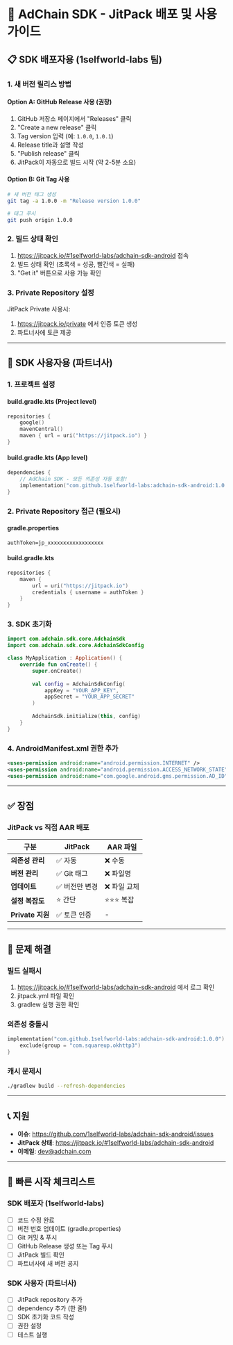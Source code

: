 # 🚀 AdChain SDK - JitPack 배포 및 사용 가이드

## 📋 SDK 배포자용 (1selfworld-labs 팀)

### 1. 새 버전 릴리스 방법

#### Option A: GitHub Release 사용 (권장)
1. GitHub 저장소 페이지에서 "Releases" 클릭
2. "Create a new release" 클릭
3. Tag version 입력 (예: `1.0.0`, `1.0.1`)
4. Release title과 설명 작성
5. "Publish release" 클릭
6. JitPack이 자동으로 빌드 시작 (약 2-5분 소요)

#### Option B: Git Tag 사용
```bash
# 새 버전 태그 생성
git tag -a 1.0.0 -m "Release version 1.0.0"

# 태그 푸시
git push origin 1.0.0
```

### 2. 빌드 상태 확인

1. https://jitpack.io/#1selfworld-labs/adchain-sdk-android 접속
2. 빌드 상태 확인 (초록색 = 성공, 빨간색 = 실패)
3. "Get it" 버튼으로 사용 가능 확인

### 3. Private Repository 설정

JitPack Private 사용시:
1. https://jitpack.io/private 에서 인증 토큰 생성
2. 파트너사에 토큰 제공

---

## 👥 SDK 사용자용 (파트너사)

### 1. 프로젝트 설정

#### **build.gradle.kts (Project level)**
```kotlin
repositories {
    google()
    mavenCentral()
    maven { url = uri("https://jitpack.io") }
}
```

#### **build.gradle.kts (App level)**
```kotlin
dependencies {
    // AdChain SDK - 모든 의존성 자동 포함!
    implementation("com.github.1selfworld-labs:adchain-sdk-android:1.0.0")
}
```

### 2. Private Repository 접근 (필요시)

#### **gradle.properties**
```properties
authToken=jp_xxxxxxxxxxxxxxxxxx
```

#### **build.gradle.kts**
```kotlin
repositories {
    maven {
        url = uri("https://jitpack.io")
        credentials { username = authToken }
    }
}
```

### 3. SDK 초기화

```kotlin
import com.adchain.sdk.core.AdchainSdk
import com.adchain.sdk.core.AdchainSdkConfig

class MyApplication : Application() {
    override fun onCreate() {
        super.onCreate()
        
        val config = AdchainSdkConfig(
            appKey = "YOUR_APP_KEY",
            appSecret = "YOUR_APP_SECRET"
        )
        
        AdchainSdk.initialize(this, config)
    }
}
```

### 4. AndroidManifest.xml 권한 추가

```xml
<uses-permission android:name="android.permission.INTERNET" />
<uses-permission android:name="android.permission.ACCESS_NETWORK_STATE" />
<uses-permission android:name="com.google.android.gms.permission.AD_ID" />
```

---

## ✅ 장점

### JitPack vs 직접 AAR 배포

| 구분 | JitPack | AAR 파일 |
|------|---------|----------|
| **의존성 관리** | ✅ 자동 | ❌ 수동 |
| **버전 관리** | ✅ Git 태그 | ❌ 파일명 |
| **업데이트** | ✅ 버전만 변경 | ❌ 파일 교체 |
| **설정 복잡도** | ⭐ 간단 | ⭐⭐⭐ 복잡 |
| **Private 지원** | ✅ 토큰 인증 | - |

---

## 🔧 문제 해결

### 빌드 실패시
1. https://jitpack.io/#1selfworld-labs/adchain-sdk-android 에서 로그 확인
2. jitpack.yml 파일 확인
3. gradlew 실행 권한 확인

### 의존성 충돌시
```kotlin
implementation("com.github.1selfworld-labs:adchain-sdk-android:1.0.0") {
    exclude(group = "com.squareup.okhttp3")
}
```

### 캐시 문제시
```bash
./gradlew build --refresh-dependencies
```

---

## 📞 지원

- **이슈**: https://github.com/1selfworld-labs/adchain-sdk-android/issues
- **JitPack 상태**: https://jitpack.io/#1selfworld-labs/adchain-sdk-android
- **이메일**: dev@adchain.com

---

## 🎯 빠른 시작 체크리스트

### SDK 배포자 (1selfworld-labs)
- [ ] 코드 수정 완료
- [ ] 버전 번호 업데이트 (gradle.properties)
- [ ] Git 커밋 & 푸시
- [ ] GitHub Release 생성 또는 Tag 푸시
- [ ] JitPack 빌드 확인
- [ ] 파트너사에 새 버전 공지

### SDK 사용자 (파트너사)
- [ ] JitPack repository 추가
- [ ] dependency 추가 (한 줄!)
- [ ] SDK 초기화 코드 작성
- [ ] 권한 설정
- [ ] 테스트 실행